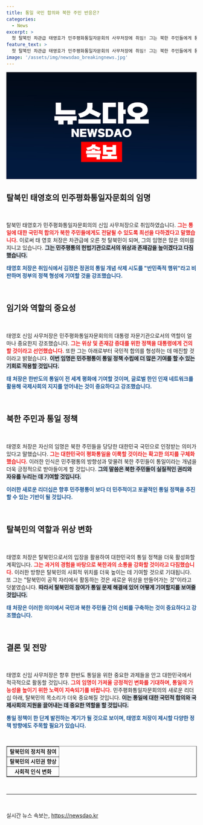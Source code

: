 ```yaml
---
title: 통일 국민 합의와 북한 주민 반응은?
categories:
  - News
excerpt: >
  첫 탈북민 차관급 태영호가 민주평화통일자문회의 사무처장에 취임! 그는 북한 주민들에게 통일의 메시지를 전달할 것이라 밝혔고, 평화통일을 위한 국민적 합의를 이끌어내겠다는 의지를 드러냈습니다.
feature_text: >
  첫 탈북민 차관급 태영호가 민주평화통일자문회의 사무처장에 취임! 그는 북한 주민들에게 통일의 메시지를 전달할 것이라 밝혔고, 평화통일을 위한 국민적 합의를 이끌어내겠다는 의지를 드러냈습니다.
image: '/assets/img/newsdao_breakingnews.jpg'
---
```


<p><img src="/assets/img/newsdao_breakingnews.jpg" alt="ranknews 속보" /></p>

<h2 data-ke-size="size26">탈북민 태영호의 민주평화통일자문회의 임명</h2>

<p data-ke-size="size16">&nbsp;</p> 

<p>탈북민 태영호가 민주평화통일자문회의의 신임 사무처장으로 취임하였습니다. <b><span style="color: #ee2323;">그는 통일에 대한 국민적 합의가 북한 주민들에게도 전달될 수 있도록 최선을 다하겠다고 말했습니다.</span></b> 이로써 태 영호 처장은 차관급에 오른 첫 탈북민이 되며, 그의 임명은 많은 의미를 지니고 있습니다. <b><span style="background-color: #21538527;">그는 민주평통의 헌법기관으로서의 위상과 존재감을 높이겠다고 다짐했습니다.</span></b> </p>

<p><b><span style="color: #1a5490;">태영호 처장은 취임식에서 김정은 정권의 통일 개념 삭제 시도를 "반민족적 행위"라고 비판하며 정부의 정책 형성에 기여할 것을 강조했습니다.</span></b> </p>

<p data-ke-size="size16">&nbsp;</p> 

<h2 data-ke-size="size26">임기와 역할의 중요성</h2>

<p data-ke-size="size16">&nbsp;</p> 

<p>태영호 신임 사무처장은 민주평화통일자문회의의 대통령 자문기관으로서의 역할이 얼마나 중요한지 강조했습니다. <b><span style="color: #ee2323;">그는 위상 및 존재감 증대를 위한 정책을 대통령에게 건의할 것이라고 선언했습니다.</span></b> 또한 그는 아래로부터 국민적 합의를 형성하는 데 매진할 것이라고 밝혔습니다. <b><span style="background-color: #21538527;">이번 임명은 민주평통이 통일 정책 수립에 더 많은 기여를 할 수 있는 기회로 작용할 것입니다.</span></b> </p>

<p><b><span style="color: #1a5490;">태 처장은 한반도의 통일이 전 세계 평화에 기여할 것이며, 글로벌 한인 인재 네트워크를 활용해 국제사회의 지지를 얻어내는 것이 중요하다고 강조했습니다.</span></b> </p>

<p data-ke-size="size16">&nbsp;</p> 

<h2 data-ke-size="size26">북한 주민과 통일 정책</h2>

<p data-ke-size="size16">&nbsp;</p> 

<p>태영호 처장은 자신의 임명은 북한 주민들을 당당한 대한민국 국민으로 인정받는 의미가 있다고 말했습니다. <b><span style="color: #ee2323;">그는 대한민국이 평화통일을 이룩할 것이라는 확고한 의지를 구체화했습니다.</span></b> 이러한 인식은 민주평통의 방향성과 맞물려 북한 주민들이 통일이라는 개념을 더욱 긍정적으로 받아들이게 할 것입니다. <b><span style="background-color: #21538527;">그의 말씀은 북한 주민들이 실질적인 권리와 자유를 누리는 데 기여할 것입니다.</span></b> </p>

<p><b><span style="color: #1a5490;">이러한 새로운 리더십은 향후 민주평통이 보다 더 민주적이고 포괄적인 통일 정책을 추진할 수 있는 기반이 될 것입니다.</span></b> </p>

<p data-ke-size="size16">&nbsp;</p> 

<h2 data-ke-size="size26">탈북민의 역할과 위상 변화</h2>

<p data-ke-size="size16">&nbsp;</p> 

<p>태영호 처장은 탈북민으로서의 입장을 활용하여 대한민국의 통일 정책을 더욱 활성화할 계획입니다. <b><span style="color: #ee2323;">그는 과거의 경험을 바탕으로 북한과의 소통을 강화할 것이라고 다짐했습니다.</span></b> 이러한 방향은 탈북민의 사회적 위치를 더욱 높이는 데 기여할 것으로 기대됩니다. 또 그는 "탈북민이 공적 자리에서 활동하는 것은 새로운 위상을 만들어가는 것"이라고 덧붙였습니다. <b><span style="background-color: #21538527;">따라서 탈북민의 참여가 통일 문제 해결에 있어 어떻게 기여할지를 보여줄 것입니다.</span></b> </p>

<p><b><span style="color: #1a5490;">태 처장은 이러한 의미에서 국민과 북한 주민들 간의 신뢰를 구축하는 것이 중요하다고 강조했습니다.</span></b> </p>

<p data-ke-size="size16">&nbsp;</p> 

<h2 data-ke-size="size26">결론 및 전망</h2>

<p data-ke-size="size16">&nbsp;</p> 

<p>태영호 신임 사무처장은 향후 한반도 통일을 위한 중요한 과제들을 안고 대한민국에서 적극적으로 활동할 것입니다. <b><span style="color: #ee2323;">그의 임명이 가져올 긍정적인 변화를 기대하며, 통일의 가능성을 높이기 위한 노력이 지속되기를 바랍니다.</span></b> 민주평화통일자문회의의 새로운 리더십 아래, 탈북민의 목소리가 더욱 중요해질 것입니다. <b><span style="background-color: #21538527;">이는 통일에 대한 국민적 합의와 국제사회의 지원을 끌어내는 데 중요한 역할을 할 것입니다.</span></b> </p>

<p><b><span style="color: #1a5490;">통일 정책이 한 단계 발전하는 계기가 될 것으로 보이며, 태영호 처장이 제시할 다양한 정책 방향에도 주목할 필요가 있습니다.</span></b> </p>

<p data-ke-size="size16">&nbsp;</p> 

<table style="width: 100%;" border="1" cellpadding="0" cellspacing="0">
    <tbody>
        <tr>
            <td style="text-align: center; height: 17px;"><b>탈북민의 정치적 참여</b></td>
        </tr>
        <tr>
            <td style="text-align: center; height: 17px;"><b>탈북민의 시민권 향상</b></td>
        </tr>
        <tr>
            <td style="text-align: center; height: 17px;"><b>사회적 인식 변화</b></td>
        </tr>
    </tbody>
</table>

<p data-ke-size="size16">&nbsp;</p> 

<hr /> 

<p data-ke-size="size16">&nbsp;</p> 
실시간 뉴스 속보는, <a href="https://newsdao.kr" rel="dofollow">https://newsdao.kr</a>


